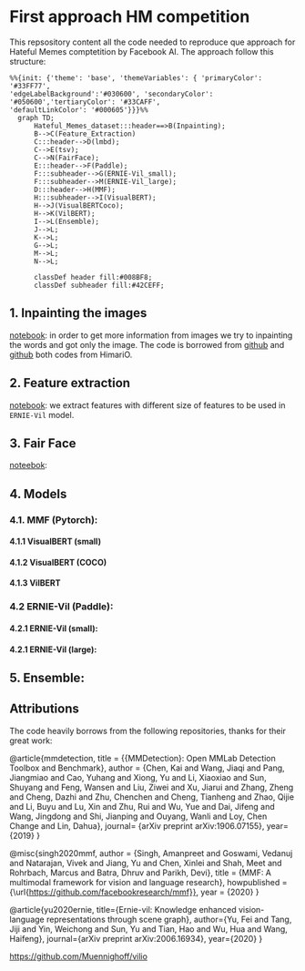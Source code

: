 # First approach HM competition

This repsository content all the code needed to reproduce que approach for Hateful Memes comptetition by Facebook AI. The approach follow this structure:




```mermaid
%%{init: {'theme': 'base', 'themeVariables': { 'primaryColor': '#33FF77', 
'edgeLabelBackground':'#030600', 'secondaryColor': '#050600','tertiaryColor': '#33CAFF',
'defaultLinkColor': '#000605'}}}%%
  graph TD;
      Hateful_Memes_dataset:::header==>B(Inpainting);
      B-->C(Feature_Extraction)
      C:::header-->D(lmbd);
      C-->E(tsv);
      C-->N(FairFace);
      E:::header-->F(Paddle);
      F:::subheader-->G(ERNIE-Vil_small);
      F:::subheader-->M(ERNIE-Vil_large);
      D:::header-->H(MMF);
      H:::subheader-->I(VisualBERT);
      H-->J(VisualBERTCoco);
      H-->K(VilBERT);
      I-->L(Ensemble);
      J-->L;
      K-->L;
      G-->L;
      M-->L;
      N-->L;
      
      classDef header fill:#008BF8;
      classDef subheader fill:#42CEFF;
```


## 1. Inpainting the images

[notebook](https://colab.research.google.com/drive/1XBiNhKOV4uv532swUWaXcT_VatU7qGl2#scrollTo=JOlHTcZBv-2B): in order to get more information from images we try to inpainting the words and got only the image. The code is borrowed from [github](https://github.com/HimariO/mmdetection-meme.git) and [github](https://github.com/HimariO/HatefulMemesChallenge.git) both codes from HimariO.

## 2. Feature extraction 

[notebook](https://colab.research.google.com/drive/1IJt5ViL6tG205209EyGwGp435rIH_tzW): we extract features with different size of features to be used in `ERNIE-Vil` model.

## 3. Fair Face 
[noteebok](none):

## 4. Models
### 4.1. MMF (Pytorch):
#### 4.1.1 VisualBERT (small)
#### 4.1.2 VisualBERT (COCO)
#### 4.1.3 VilBERT


### 4.2 ERNIE-Vil (Paddle):
#### 4.2.1 ERNIE-Vil (small):
#### 4.2.1 ERNIE-Vil (large):

## 5. Ensemble:





## Attributions

The code heavily borrows from the following repositories, thanks for their great work:


@article{mmdetection,
  title   = {{MMDetection}: Open MMLab Detection Toolbox and Benchmark},
  author  = {Chen, Kai and Wang, Jiaqi and Pang, Jiangmiao and Cao, Yuhang and
             Xiong, Yu and Li, Xiaoxiao and Sun, Shuyang and Feng, Wansen and
             Liu, Ziwei and Xu, Jiarui and Zhang, Zheng and Cheng, Dazhi and
             Zhu, Chenchen and Cheng, Tianheng and Zhao, Qijie and Li, Buyu and
             Lu, Xin and Zhu, Rui and Wu, Yue and Dai, Jifeng and Wang, Jingdong
             and Shi, Jianping and Ouyang, Wanli and Loy, Chen Change and Lin, Dahua},
  journal= {arXiv preprint arXiv:1906.07155},
  year={2019}
}

@misc{singh2020mmf,
  author =       {Singh, Amanpreet and Goswami, Vedanuj and Natarajan, Vivek and Jiang, Yu and Chen, Xinlei and Shah, Meet and
                 Rohrbach, Marcus and Batra, Dhruv and Parikh, Devi},
  title =        {MMF: A multimodal framework for vision and language research},
  howpublished = {\url{https://github.com/facebookresearch/mmf}},
  year =         {2020}
}


@article{yu2020ernie,
  title={Ernie-vil: Knowledge enhanced vision-language representations through scene graph},
  author={Yu, Fei and Tang, Jiji and Yin, Weichong and Sun, Yu and Tian, Hao and Wu, Hua and Wang, Haifeng},
  journal={arXiv preprint arXiv:2006.16934},
  year={2020}
}

https://github.com/Muennighoff/vilio
